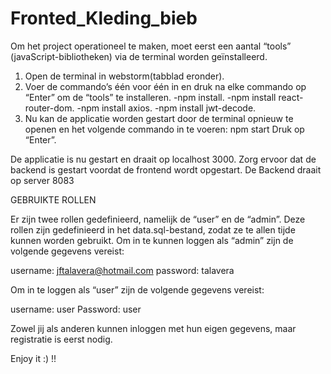 # Fronted_Kleding_bieb

Om het project operationeel te maken, moet eerst een aantal “tools” (javaScript-bibliotheken) via de terminal worden geïnstalleerd. 

1. Open de terminal in webstorm(tabblad eronder).
2. Voer de commando’s één voor één in en druk na elke commando op “Enter” om de “tools” te installeren.
-npm install. 
-npm install react-router-dom. 
-npm install axios. 
-npm install jwt-decode. 
3. Nu kan de applicatie worden gestart door de terminal opnieuw te openen  en het volgende commando in te voeren: 
npm start 
 Druk op “Enter”.
   
De applicatie is nu gestart en draait op localhost 3000.
Zorg ervoor dat de backend is gestart voordat de frontend wordt opgestart. De Backend draait op server 8083 

GEBRUIKTE ROLLEN

Er zijn twee rollen gedefinieerd, namelijk de “user” en de “admin”. Deze rollen zijn gedefinieerd in het data.sql-bestand, zodat ze te allen tijde kunnen worden gebruikt. Om in te kunnen loggen als “admin” zijn de volgende gegevens vereist:

username: jftalavera@hotmail.com
password: talavera


Om in te loggen als “user” zijn de volgende gegevens vereist:

username:  user
Password:  user

Zowel jij als anderen kunnen inloggen met hun eigen gegevens, maar registratie is eerst nodig.

Enjoy it :)  !!
